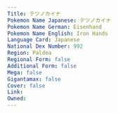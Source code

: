 ```yaml
---
﻿Title: テツノカイナ
Pokemon Name Japanese: テツノカイナ
Pokemon Name German: Eisenhand
Pokemon Name English: Iron Hands
Language Card: Japanese
National Dex Number: 992
Region: Paldea
Regional Form: false
Additional Form: false
Mega: false
Gigantamax: false
Cover: false
Link: 
Owned: 
---
```

